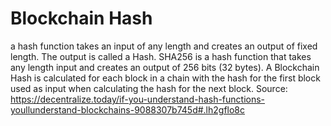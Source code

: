 # Blockchain Hash

a hash function takes an input of any length and creates an output of fixed
length. The output is called a Hash. SHA256 is a hash function that takes any
length input and creates an output of 256 bits (32 bytes). A Blockchain Hash
is calculated for each block in a chain with the hash for the first block used as
input when calculating the hash for the next block.
Source: https://decentralize.today/if-you-understand-hash-functions-youllunderstand-blockchains-9088307b745d#.lh2gflo8c

